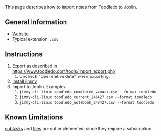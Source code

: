 This page describes how to import notes from Toodledo to Joplin.

## General Information

- [Website](https://www.toodledo.com/)
- Typical extension: `.csv`

## Instructions

1. Export as described in <https://www.toodledo.com/tools/import_export.php>
    1. Uncheck "Use relative data" when exporting.
2. [Install jimmy](../index.md#Installation)
3. Import to Joplin. Examples:
    1. `jimmy-cli-linux toodledo_completed_240427.csv --format toodledo`
    2. `jimmy-cli-linux toodledo_current_240427.csv --format toodledo`
    3. `jimmy-cli-linux toodledo_notebook_240427.csv --format toodledo`

## Known Limitations

[subtasks](https://www.toodledo.com/info/subtasks.php) and [files](https://www.toodledo.com/organize/files.php) are not implemented, since they require a subscription.

